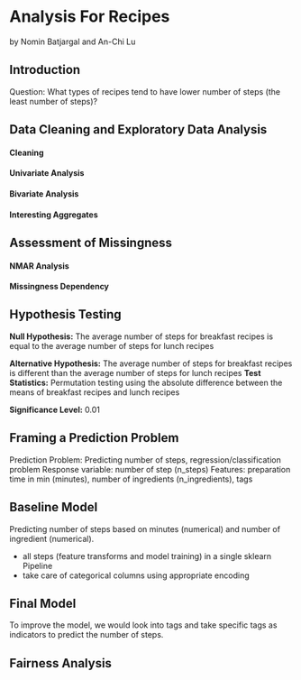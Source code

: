 # Analysis For Recipes

by Nomin Batjargal and An-Chi Lu

## Introduction

Question: What types of recipes tend to have lower number of steps (the least number of steps)?

## Data Cleaning and Exploratory Data Analysis

#### Cleaning

#### Univariate Analysis

#### Bivariate Analysis

#### Interesting Aggregates

## Assessment of Missingness

#### NMAR Analysis

#### Missingness Dependency

## Hypothesis Testing

**Null Hypothesis:** The average number of steps for breakfast recipes is equal to the average number of steps for lunch recipes

**Alternative Hypothesis:** The average number of steps for breakfast recipes is different than the average number of steps for lunch
 recipes
**Test Statistics:** Permutation testing using the absolute difference between the means of breakfast recipes and lunch recipes

**Significance Level:** 0.01

## Framing a Prediction Problem

Prediction Problem: Predicting number of steps, regression/classification problem
Response variable: number of step (n_steps)
Features: preparation time in min (minutes), number of ingredients (n_ingredients), tags

## Baseline Model

Predicting number of steps based on minutes (numerical) and number of ingredient (numerical).
- all steps (feature transforms and model training) in a single sklearn Pipeline
- take care of categorical columns using appropriate encoding

## Final Model

To improve the model, we would look into tags and take specific tags as indicators to predict the number of steps.

## Fairness Analysis